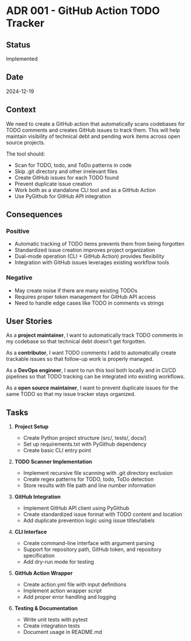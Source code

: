 # ADR 001 - GitHub Action TODO Tracker

## Status

Implemented

## Date

2024-12-19

## Context

We need to create a GitHub action that automatically scans codebases for TODO comments and creates GitHub issues to track them. This will help maintain visibility of technical debt and pending work items across open source projects.

The tool should:
- Scan for TODO, todo, and ToDo patterns in code
- Skip .git directory and other irrelevant files
- Create GitHub issues for each TODO found
- Prevent duplicate issue creation
- Work both as a standalone CLI tool and as a GitHub Action
- Use PyGithub for GitHub API integration

## Consequences

### Positive

- Automatic tracking of TODO items prevents them from being forgotten
- Standardized issue creation improves project organization
- Dual-mode operation (CLI + GitHub Action) provides flexibility
- Integration with GitHub issues leverages existing workflow tools

### Negative

- May create noise if there are many existing TODOs
- Requires proper token management for GitHub API access
- Need to handle edge cases like TODO in comments vs strings

## User Stories

As a **project maintainer**, I want to automatically track TODO comments in my codebase so that technical debt doesn't get forgotten.

As a **contributor**, I want TODO comments I add to automatically create trackable issues so that follow-up work is properly managed.

As a **DevOps engineer**, I want to run this tool both locally and in CI/CD pipelines so that TODO tracking can be integrated into existing workflows.

As a **open source maintainer**, I want to prevent duplicate issues for the same TODO so that my issue tracker stays organized.

## Tasks

1. **Project Setup**
   - Create Python project structure (src/, tests/, docs/)
   - Set up requirements.txt with PyGithub dependency
   - Create basic CLI entry point

2. **TODO Scanner Implementation**
   - Implement recursive file scanning with .git directory exclusion
   - Create regex patterns for TODO, todo, ToDo detection
   - Store results with file path and line number information

3. **GitHub Integration**
   - Implement GitHub API client using PyGithub
   - Create standardized issue format with TODO content and location
   - Add duplicate prevention logic using issue titles/labels

4. **CLI Interface**
   - Create command-line interface with argument parsing
   - Support for repository path, GitHub token, and repository specification
   - Add dry-run mode for testing

5. **GitHub Action Wrapper**
   - Create action.yml file with input definitions
   - Implement action wrapper script
   - Add proper error handling and logging

6. **Testing & Documentation**
   - Write unit tests with pytest
   - Create integration tests
   - Document usage in README.md
